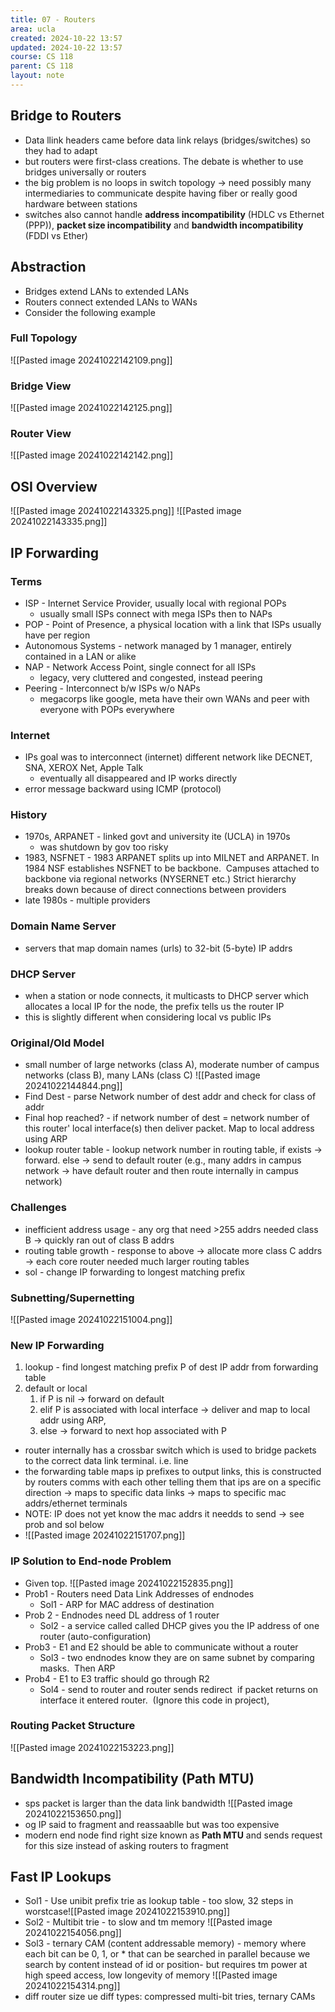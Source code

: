 ```yaml
---
title: 07 - Routers
area: ucla
created: 2024-10-22 13:57
updated: 2024-10-22 13:57
course: CS 118
parent: CS 118
layout: note
---
```

## Bridge to Routers
- Data llink headers came before data link relays (bridges/switches) so they had to adapt
- but routers were first-class creations. The debate is whether to use bridges universally or routers
- the big problem is no loops in switch topology -> need possibly many intermediaries to communicate despite having fiber or really good hardware between stations
- switches also cannot handle **address incompatibility** (HDLC vs Ethernet (PPP)), **packet size incompatibility** and **bandwidth incompatibility** (FDDI vs Ether)
## Abstraction
- Bridges extend LANs to extended LANs
- Routers connect extended LANs to WANs
- Consider the following example
### Full Topology
![[Pasted image 20241022142109.png]]
### Bridge View
![[Pasted image 20241022142125.png]]
### Router View
![[Pasted image 20241022142142.png]]


## OSI Overview
![[Pasted image 20241022143325.png]]
![[Pasted image 20241022143335.png]]


## IP Forwarding
### Terms
- ISP - Internet Service Provider, usually local with regional POPs
	- usually small ISPs connect with mega ISPs then to NAPs
- POP - Point of Presence, a physical location with a link that ISPs usually have per region
- Autonomous Systems - network managed by 1 manager, entirely contained in a LAN or alike
- NAP - Network Access Point, single connect for all ISPs
	- legacy, very cluttered and congested, instead peering
- Peering - Interconnect b/w ISPs w/o NAPs
	- megacorps like google, meta have their own WANs and peer with everyone with POPs everywhere
### Internet
- IPs goal was to interconnect (internet) different network like DECNET, SNA, XEROX Net, Apple Talk
	- eventually all disappeared and IP works directly
- error message backward using ICMP (protocol)
### History
- 1970s, ARPANET - linked govt and university ite (UCLA) in 1970s
	- was shutdown by gov too risky
- 1983, NSFNET - 1983 ARPANET splits up into MILNET and ARPANET. In 1984 NSF establishes NSFNET to be backbone.  Campuses attached to backbone via regional networks (NYSERNET etc.) Strict hierarchy breaks down because of direct connections between providers
- late 1980s - multiple providers
### Domain Name Server
- servers that map domain names (urls) to 32-bit (5-byte) IP addrs
### DHCP Server
- when a station or node connects, it multicasts to DHCP server which allocates a local IP for the node, the prefix tells us the router IP
- this is slightly different when considering local vs public IPs
### Original/Old Model
- small number of large networks (class A), moderate number of campus networks (class B), many LANs (class C) ![[Pasted image 20241022144844.png]]
- Find Dest - parse Network number of dest addr and check for class of addr
- Final hop reached? - if network number of dest = network number of this router' local interface(s) then deliver packet. Map to local address using ARP
- lookup router table - lookup network number in routing table, if exists -> forward. else -> send to default router (e.g., many addrs in campus network -> have default router and then route internally in campus network)
### Challenges
- inefficient address usage - any org that need >255 addrs needed class B -> quickly ran out of class B addrs
- routing table growth - response to above -> allocate more class C addrs -> each core router needed much larger routing tables
- sol - change IP forwarding to longest matching prefix

### Subnetting/Supernetting
![[Pasted image 20241022151004.png]]

### New IP Forwarding
1. lookup - find longest matching prefix P of dest IP addr from forwarding table
2. default or local
	1. if P is nil -> forward on default
	2. elif P is associated with local interface -> deliver and map to local addr using ARP,
	3. else -> forward to next hop associated with P
- router internally has a crossbar switch which is used to bridge packets to the correct data link terminal. i.e. line
- the forwarding table maps ip prefixes to output links, this is constructed by routers comms with each other telling them that ips are on a specific direction -> maps to specific data links -> maps to specific mac addrs/ethernet terminals
- NOTE: IP does not yet know the mac addrs it needds to send -> see prob and sol below
- ![[Pasted image 20241022151707.png]]
### IP Solution to End-node Problem
- Given top. ![[Pasted image 20241022152835.png]]
- Prob1 - Routers need Data Link Addresses of endnodes
	- Sol1 - ARP for MAC address of destination
- Prob 2 - Endnodes need DL address of 1 router
	- Sol2 - a service called called DHCP gives you the IP address of one router (auto-configuration)
- Prob3 - E1 and E2 should be able to communicate without a router
	- Sol3 - two endnodes know they are on same subnet by comparing masks.  Then ARP
- Prob4 - E1 to E3 traffic should go through R2
	- Sol4 - send to router and router sends redirect  if packet returns on interface it entered router.  (Ignore this code in project),

### Routing Packet Structure
![[Pasted image 20241022153223.png]]


## Bandwidth Incompatibility (Path MTU)
- sps packet is larger than the data link bandwidth ![[Pasted image 20241022153650.png]]
- og IP said to fragment and reassaablle but was too expensive
- modern end node find right size known as **Path MTU** and sends request for this size instead of asking routers to fragment
## Fast IP Lookups
- Sol1 - Use unibit prefix trie as lookup table - too slow, 32 steps in worstcase![[Pasted image 20241022153910.png]]
- Sol2 - Multibit trie - to slow and tm memory ![[Pasted image 20241022154056.png]]
- Sol3 - ternary CAM (content addressable memory) - memory where each bit can be 0, 1, or \* that can be searched in parallel because we search by content instead of id or position- but requires tm power at high speed access, low longevity of memory ![[Pasted image 20241022154314.png]]
- diff router size ue diff types: compressed multi-bit tries, ternary CAMs
